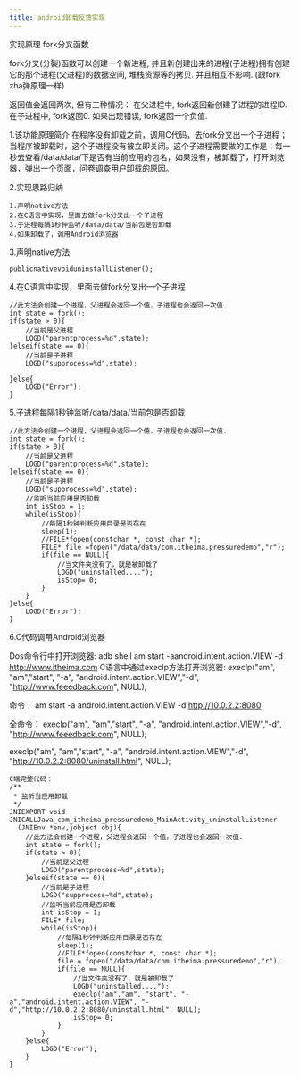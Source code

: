 ```yaml
---
title: android卸载反馈实现
---
```

实现原理
fork分叉函数
 
fork分叉(分裂)函数可以创建一个新进程, 并且新创建出来的进程(子进程)拥有创建它的那个进程(父进程)的数据空间, 堆栈资源等的拷贝. 并且相互不影响. (跟fork zha弹原理一样)
 
返回值会返回两次, 但有三种情况：
在父进程中, fork返回新创建子进程的进程ID.
在子进程中, fork返回0.
如果出现错误, fork返回一个负值.
 
 
1.该功能原理简介
 	在程序没有卸载之前，调用C代码，去fork分叉出一个子进程；当程序被卸载时，这个子进程没有被立即关闭。这个子进程需要做的工作是：每一秒去查看/data/data/下是否有当前应用的包名，如果没有，被卸载了，打开浏览器，弹出一个页面，问卷调查用户卸载的原因。
 
2.实现思路归纳
 
	1.声明native方法
	2.在C语言中实现，里面去做fork分叉出一个子进程
	3.子进程每隔1秒钟监听/data/data/当前包是否卸载
	4.如果卸载了，调用Android浏览器
 
 
3.声明native方法
 
	publicnativevoiduninstallListener();
 
 
4.在C语言中实现，里面去做fork分叉出一个子进程
 
	//此方法会创建一个进程，父进程会返回一个值，子进程也会返回一次值.
    int state = fork();
    if(state > 0){
        //当前是父进程
        LOGD("parentprocess=%d",state);
    }elseif(state == 0){
        //当前是子进程
        LOGD("supprocess=%d",state);
       
    }else{
        LOGD("Error");
    }
 
 
5.子进程每隔1秒钟监听/data/data/当前包是否卸载

	//此方法会创建一个进程，父进程会返回一个值，子进程也会返回一次值.
	int state = fork();
    if(state > 0){
        //当前是父进程
        LOGD("parentprocess=%d",state);
    }elseif(state == 0){
        //当前是子进程
        LOGD("supprocess=%d",state);
        //监听当前应用是否卸载
        int isStop = 1;
        while(isStop){
            //每隔1秒钟判断应用目录是否存在
            sleep(1);
            //FILE*fopen(constchar *, const char *);
            FILE* file =fopen("/data/data/com.itheima.pressuredemo","r");
            if(file == NULL){
                //当文件夹没有了，就是被卸载了
                LOGD("uninstalled....");
                isStop= 0;
            }
        }
    }else{
        LOGD("Error");
    }
 
6.C代码调用Android浏览器

Dos命令行中打开浏览器:
adb shell am start -aandroid.intent.action.VIEW -d http://www.itheima.com
C语言中通过execlp方法打开浏览器:
execlp("am", "am","start", "-a", "android.intent.action.VIEW","-d", "http://www.feeedback.com", NULL);
 
命令： am start -a android.intent.action.VIEW -d http://10.0.2.2:8080
 
全命令：
execlp("am", "am","start", "-a", "android.intent.action.VIEW","-d", "http://www.feeedback.com", NULL);
 
execlp("am", "am","start", "-a", "android.intent.action.VIEW","-d", "http://10.0.2.2:8080/uninstall.html", NULL);

	C端完整代码：
	/**
	 * 监听当应用卸载
	 */
	JNIEXPORT void JNICALLJava_com_itheima_pressuredemo_MainActivity_uninstallListener
	  (JNIEnv *env,jobject obj){
	    //此方法会创建一个进程，父进程会返回一个值，子进程也会返回一次值.
	    int state = fork();
	    if(state > 0){
	        //当前是父进程
	        LOGD("parentprocess=%d",state);
	    }elseif(state == 0){
	        //当前是子进程
	        LOGD("supprocess=%d",state);
	        //监听当前应用是否卸载
	        int isStop = 1;
	        FILE* file;
	        while(isStop){
	            //每隔1秒钟判断应用目录是否存在
	            sleep(1);
	            //FILE*fopen(constchar *, const char *);
	            file = fopen("/data/data/com.itheima.pressuredemo","r");
	            if(file == NULL){
	                //当文件夹没有了，就是被卸载了
	                LOGD("uninstalled....");
	                execlp("am","am", "start", "-a","android.intent.action.VIEW", "-d","http://10.0.2.2:8080/uninstall.html", NULL);
	                isStop= 0;
	            }
	        }
	    }else{
	        LOGD("Error");
	    }
	}